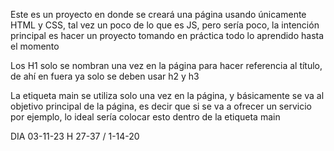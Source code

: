 Este es un proyecto en donde se creará una página usando únicamente HTML y CSS, tal vez un poco de lo que es JS, pero sería poco, la intención principal es hacer un proyecto tomando en práctica todo lo aprendido hasta el momento

Los H1 solo se nombran una vez en la página para hacer referencia al título, de ahí en fuera ya solo se deben usar h2 y h3

La etiqueta main se utiliza solo una vez en la página, y básicamente se va al objetivo principal de la página, es decir que si se va a ofrecer un servicio por ejemplo, lo ideal sería colocar esto dentro de la etiqueta main

DIA 03-11-23 H 27-37 / 1-14-20